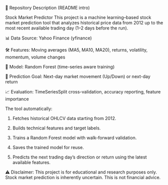 📌 Repository Description (README intro)

Stock Market Predictor
This project is a machine learning–based stock market prediction tool that analyzes historical price data from 2012 up to the most recent available trading day (1–2 days before the run).

📊 Data Source: Yahoo Finance (yfinance)

🛠 Features: Moving averages (MA5, MA10, MA20), returns, volatility, momentum, volume changes

🤖 Model: Random Forest (time-series aware training)

🔮 Prediction Goal: Next-day market movement (Up/Down) or next-day return

📈 Evaluation: TimeSeriesSplit cross-validation, accuracy reporting, feature importance


The tool automatically:

1. Fetches historical OHLCV data starting from 2012.


2. Builds technical features and target labels.


3. Trains a Random Forest model with walk-forward validation.


4. Saves the trained model for reuse.


5. Predicts the next trading day’s direction or return using the latest available features.



⚠ Disclaimer: This project is for educational and research purposes only. Stock market prediction is inherently uncertain. This is not financial advice.
